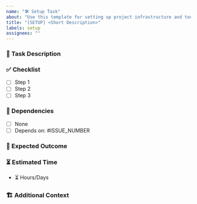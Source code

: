 ```yaml
---
name: "🛠 Setup Task"
about: "Use this template for setting up project infrastructure and tools."
title: "[SETUP] <Short Description>"
labels: setup
assignees: ""
---
```


### 📌 Task Description
<!-- Provide a clear description of the setup task. What needs to be done? -->

### ✅ Checklist
<!-- Break down the task into smaller steps (if applicable). -->
- [ ] Step 1
- [ ] Step 2
- [ ] Step 3

### 🔧 Dependencies
<!-- Are there any dependencies (e.g., other tasks, files, or configurations that must be completed first)? -->
- [ ] None
- [ ] Depends on: #ISSUE_NUMBER

### 📝 Expected Outcome
<!-- What should be achieved once this setup task is completed? -->

### ⏳ Estimated Time
<!-- Rough estimate of how long this task will take (optional) -->
- ⏳ Hours/Days

### 🏗 Additional Context
<!-- Any extra details, links, or references related to this setup task -->
